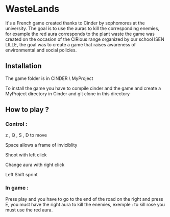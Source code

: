 # WasteLands
It's a French game created thanks to Cinder by sophomores at the university.
The goal is to use the auras to kill the corresponding enemies, for example the red aura corresponds to the plant waste the game was created on the occasion of the CIRious range organized by our school ISEN LILLE, the goal was to create a game that raises awareness of environmental and social policies.

## Installation

The game folder is in CINDER \ MyProject

To install the game you have to compile cinder and the game and create a MyProject directory in Cinder and git clone in this directory

## How to play ?

### Control :

z , Q , S , D to move

Space allows a frame of inviciblity

Shoot with left click

Change aura with right click

Left Shift sprint

### In game :

Press play and you have to go to the end of the road on the right and press E, you must have the right aura to kill the enemies, exemple  : to kill rose you must use the red aura.
